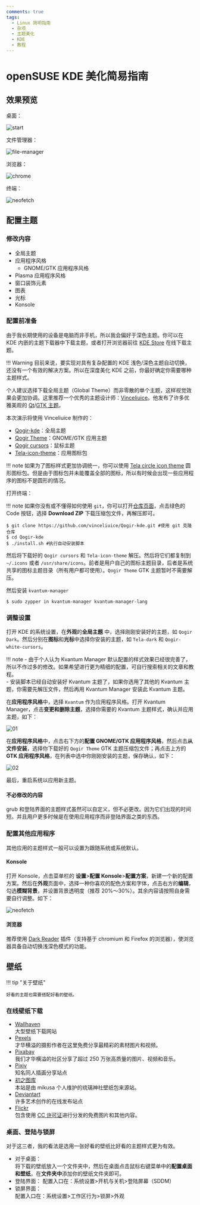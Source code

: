 ```yaml
---
comments: true
tags:
  - Linux 简明指南
  - 杂项
  - 主题美化
  - KDE
  - 教程
---
```


# openSUSE KDE 美化简易指南

## 效果预览

桌面：

![start](./images/KDE/start.png)

文件管理器：

![file-manager](./images/KDE/file-manager.png)

浏览器：

![chrome](./images/KDE/chrome.png)

终端：

![neofetch](./images/KDE/neofetch.png)

## 配置主题

### 修改内容

- 全局主题
- 应用程序风格
  - GNOME/GTK 应用程序风格 
- Plasma 应用程序风格
- 窗口装饰元素
- 图表
- 光标
- Konsole

### 配置前准备

由于我长期使用的设备是电脑而非手机，所以我会偏好于深色主题。你可以在 KDE 内嵌的主题下载器中下载主题，或者打开浏览器前往 [KDE Store](https://store.kde.org/browse/) 在线下载主题。

!!! Warning
    目前来说，要实现对具有复杂配置的 KDE 浅色/深色主题自动切换，还没有一个有效的解决方案。所以在深度美化 KDE 之前，你最好确定你需要哪种主题样式。

个人建议选择下载全局主题（Global Theme）而非零散的单个主题，这样视觉效果会更加协调。这里推荐一个优秀的主题设计师：[Vinceliuice](https://github.com/vinceliuice)。他发布了许多优雅美观的 [Qt](https://store.kde.org/u/vinceliuice)/[GTK 主题](https://www.gnome-look.org/u/vinceliuice)。

本次演示将使用 Vinceliuice 制作的：

- [Qogir-kde](https://github.com/vinceliuice/Qogir-kde)：全局主题
- [Qogir Theme](https://www.gnome-look.org/p/1230631/)：GNOME/GTK 应用主题
- [Qogir cursors](https://store.kde.org/p/1366182)：鼠标主题
- [Tela-icon-theme](https://store.kde.org/p/1279924)：应用图标包

!!! note
    如果为了图标样式更加协调统一，你可以使用 [Tela circle icon theme](https://store.kde.org/p/1359276) 圆形图标包。但是由于图标包并未能覆盖全部的图标，所以有时候会出现一些应用程序的图标不是圆形的情况。

打开终端：

!!! note
    如果你没有或不懂得如何使用 `git`，你可以打开[仓库页面](https://github.com/vinceliuice/Qogir-kde)，点击绿色的 Code 按钮，选择 **Download ZIP** 下载压缩包文件，再解压即可。

```
$ git clone https://github.com/vinceliuice/Qogir-kde.git #使用 git 克隆仓库
$ cd Qogir-kde
$ ./install.sh #执行自动安装脚本
```

然后将下载好的 `Qogir cursors` 和 `Tela-icon-theme` 解压。然后将它们都复制到 `~/.icons` 或者 `/usr/share/icons`。前者是用户自己的图标主题目录，后者是系统共享的图标主题目录（所有用户都可使用）。`Qogir Theme` GTK 主题暂时不需要解压。

然后安装 `kvantum-manager`

```
$ sudo zypper in kvantum-manager kvantum-manager-lang
```

### 调整设置

打开 KDE 的系统设置，在**外观**的**全局主题** 中，选择刚刚安装好的主题，如 `Qogir Dark`。然后分别在**图标**和**光标**中选择你安装的主题，如 `Tela-dark` 和 `Qogir-white-cursors`。


!!! note
    - 由于个人认为 Kvantum Manager 默认配置的样式效果已经很完善了，所以不作过多的修改。如果希望进行更为精细的配置，可自行搜索相关的文章和教程。  
    - 安装脚本已经自动安装好 Kvantum 主题了，如果你选用了其他的 Kvantum 主题，你需要先解压文件，然后再用 Kvantum Manager 安装此 Kvantum 主题。

在**应用程序风格**中，选择 `Kvantum` 作为应用程序风格。打开 Kvantum Manager，点击**变更和删除主题**，选择你需要的 Kvantum 主题样式，确认并应用主题，如下：

![01](./images/KDE/settings-01.png)

在**应用程序风格**中，点击右下方的**配置 GNOME/GTK 应用程序风格**，然后点击**从文件安装**，选择你下载好的 `Qogir Theme` GTK 主题压缩包文件；再点击上方的 **GTK 应用程序风格**，在列表中选中你刚刚安装的主题，保存确认，如下：

![02](./images/KDE/settings-02.png)

最后，重启系统以应用新主题。

#### 不必修改的内容

grub 和登陆界面的主题样式虽然可以自定义，但不必更改。因为它们出现的时间短。并且用户更多时候是在使用应用程序而非登陆界面之类的东西。

### 配置其他应用程序

其他应用的主题样式一般可以设置为跟随系统或系统默认。

#### Konsole

打开 Konsole，点击菜单栏的 **设置**>**配置 Konsole**>**配置方案**，新建一个新的配置方案。然后在**外观**页面中，选择一种你喜欢的配色方案和字体，点击右方的**编辑**，勾选**模糊背景**，并设置背景透明度（推荐 20%～30%）。其余内容请按照自身需要自行调整。如下：

![neofetch](./images/KDE/neofetch-02.png)

#### 浏览器

推荐使用 [Dark Reader](https://github.com/darkreader/darkreader) 插件（支持基于 chromium 和 Firefox 的浏览器），使浏览器具备自动切换浅深色模式的功能。

## 壁纸

!!! tip "关于壁纸"

    好看的主题也需要搭配好看的壁纸。

### 在线壁纸下载

- [Wallhaven](https://wallhaven.cc/)  
  大型壁纸下载网站
- [Pexels](https://www.pexels.com/zh-cn/)  
  才华横溢的摄影作者在这里免费分享最精彩的素材图片和视频。
- [Pixabay](https://pixabay.com/)  
  我们才华横溢的社区分享了超过 250 万张高质量的图片、视频和音乐。
- [Pixiv](https://www.pixiv.net/)  
  知名同人插画分享站点
- [初之图库](https://img.himiku.com/)  
  本站是由 mikusa 个人维护的琉璃神社壁纸包来源站。
- [Deviantart](https://www.deviantart.com/topic)  
  许多艺术创作的在线发布站点
- [Flickr](https://www.flickr.com/)  
  包含使用 [CC 许可证](https://creativecommons.org/)进行分发的免费图片和其他内容。

### 桌面、登陆与锁屏

对于这三者，我的看法是选用一张好看的壁纸比好看的主题样式更为有效。

- 对于桌面：  
  将下载的壁纸放入一个文件夹中，然后在桌面点击鼠标右键菜单中的**配置桌面和壁纸**，在**文件夹中**添加你的壁纸文件夹即可。
- 登陆界面：
  配置入口在：系统设置>开机与关机>登陆屏幕（SDDM）
- 锁屏界面：  
  配置入口在：系统设置>工作区行为>锁屏>外观